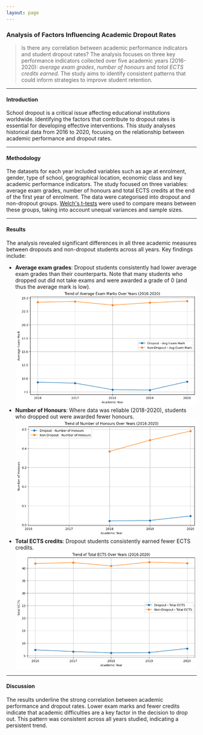 ```yaml
---
layout: page
---
```


### Analysis of Factors Influencing Academic Dropout Rates

>Is there any correlation between academic performance indicators and student dropout rates?
The analysis focuses on three key performance indicators collected over five academic years (2016-2020): *average exam grades*, *number of honours* and *total ECTS credits earned*. 
The study aims to identify consistent patterns that could inform strategies to improve student retention.

---

#### Introduction

School dropout is a critical issue affecting educational institutions worldwide. 
Identifying the factors that contribute to dropout rates is essential for developing effective interventions. 
This study analyses historical data from 2016 to 2020, focusing on the relationship between academic performance and dropout rates.

---

#### Methodology

The datasets for each year included variables such as age at enrolment, gender, type of school, geographical location, economic class and key academic performance indicators. 
The study focused on three variables: average exam grades, number of honours and total ECTS credits at the end of the first year of enrolment. 
The data were categorised into dropout and non-dropout groups. 
[Welch's t-tests](https://uwe-repository.worktribe.com/output/915692) were used to compare means between these groups, taking into account unequal variances and sample sizes.

---

#### Results

The analysis revealed significant differences in all three academic measures between dropouts and non-dropout students across all years. 
Key findings include:
- **Average exam grades**: Dropout students consistently had lower average exam grades than their counterparts. Note that many students who dropped out did not take exams and were awarded a grade of 0 (and thus the average mark is low).
![Average exam grades](../../assets/img/academic-risk/avg-exam-grades.png)
- **Number of Honours**: Where data was reliable (2018-2020), students who dropped out were awarded fewer honours.
![Number of Honours](../../assets/img/academic-risk/number-of-honours.png)
- **Total ECTS credits**: Dropout students consistently earned fewer ECTS credits.
![Total ECTS credits](../../assets/img/academic-risk/total-ects-credits.png)

---

#### Discussion

The results underline the strong correlation between academic performance and dropout rates. 
Lower exam marks and fewer credits indicate that academic difficulties are a key factor in the decision to drop out. 
This pattern was consistent across all years studied, indicating a persistent trend.
